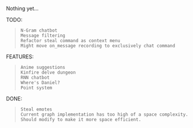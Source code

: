 Nothing yet...

TODO:
> ```
> N-Gram chatbot
> Message filtering
> Refactor steal command as context menu
> Might move on_message recording to exclusively chat command
> ```

FEATURES:
> ```
> Anime suggestions
> Kinfire delve dungeon
> RNN chatbot
> Where's Daniel?
> Point system
> ```

DONE:
> ```
> Steal emotes
> Current graph implementation has too high of a space complexity. Should modify to make it more space efficient.
> ```